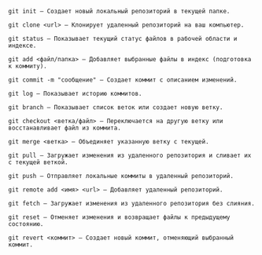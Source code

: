     git init — Создает новый локальный репозиторий в текущей папке.

    git clone <url> — Клонирует удаленный репозиторий на ваш компьютер.

    git status — Показывает текущий статус файлов в рабочей области и индексе.

    git add <файл/папка> — Добавляет выбранные файлы в индекс (подготовка к коммиту).

    git commit -m "сообщение" — Создает коммит с описанием изменений.

    git log — Показывает историю коммитов.

    git branch — Показывает список веток или создает новую ветку.

    git checkout <ветка/файл> — Переключается на другую ветку или восстанавливает файл из коммита.

    git merge <ветка> — Объединяет указанную ветку с текущей.

    git pull — Загружает изменения из удаленного репозитория и сливает их с текущей веткой.

    git push — Отправляет локальные коммиты в удаленный репозиторий.

    git remote add <имя> <url> — Добавляет удаленный репозиторий.

    git fetch — Загружает изменения из удаленного репозитория без слияния.

    git reset — Отменяет изменения и возвращает файлы к предыдущему состоянию.
    
    git revert <коммит> — Создает новый коммит, отменяющий выбранный коммит.